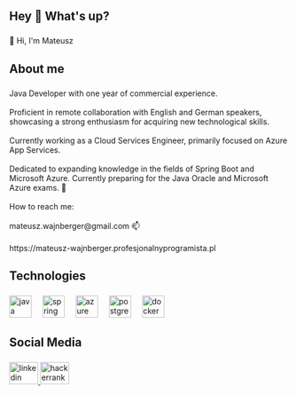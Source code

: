 <h2 align="left">Hey 👋 What's up?</h2>

###

<p align="left">👋 Hi, I'm Mateusz</p>

###

<h2 align="left">About me</h2>

###

<p align="left">Java Developer with one year of commercial experience.<br><br>Proficient in remote collaboration with English and German speakers, showcasing a strong enthusiasm for acquiring new technological skills.<br><br>Currently working as a Cloud Services Engineer, primarily focused on Azure App Services.<br><br>Dedicated to expanding knowledge in the fields of Spring Boot and Microsoft Azure. Currently preparing for the Java Oracle and Microsoft Azure exams. 🔭<br><br>How to reach me:<br><br>mateusz.wajnberger@gmail.com 📫<br><br>https://mateusz-wajnberger.profesjonalnyprogramista.pl</p>

###

<h2 align="left">Technologies</h2>

###

<div align="left">
  <img src="https://cdn.jsdelivr.net/gh/devicons/devicon/icons/java/java-original.svg" height="40" alt="java logo"  />
  <img width="12" />
  <img src="https://cdn.jsdelivr.net/gh/devicons/devicon/icons/spring/spring-original.svg" height="40" alt="spring logo"  />
  <img width="12" />
  <img src="https://cdn.jsdelivr.net/gh/devicons/devicon/icons/azure/azure-original.svg" height="40" alt="azure logo"  />
  <img width="12" />
  <img src="https://cdn.jsdelivr.net/gh/devicons/devicon/icons/postgresql/postgresql-original.svg" height="40" alt="postgresql logo"  />
  <img width="12" />
  <img src="https://cdn.jsdelivr.net/gh/devicons/devicon/icons/docker/docker-original.svg" height="40" alt="docker logo"  />
</div>

###

<h2 align="left">Social Media</h2>

###

<div align="left">
  <a href="https://www.linkedin.com/in/wajnberger" target="_blank">
    <img src="https://raw.githubusercontent.com/maurodesouza/profile-readme-generator/master/src/assets/icons/social/linkedin/default.svg" width="52" height="40" alt="linkedin logo"  />
  </a>
  <a href="https://www.hackerrank.com/profile/mateusz_wajnber1" target="_blank">
    <img src="https://raw.githubusercontent.com/maurodesouza/profile-readme-generator/master/src/assets/icons/social/hackerrank/default.svg" width="52" height="40" alt="hackerrank logo"  />
  </a>
</div>

###
